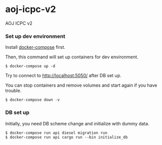 # aoj-icpc-v2
AOJ ICPC v2

### Set up dev environment
Install [docker-compose](https://docs.docker.com/compose/install/) first.

Then, this command will set up containers for dev environment.
```
$ docker-compose up -d
```
Try to connect to [http://localhost:5050/](http://localhost:5050/) after DB set up.

You can stop containers and remove volumes and start again if you have trouble.
```
$ docker-compose down -v
```

### DB set up
Initially, you need DB scheme change and initialize with dummy data.
```
$ docker-compose run api diesel migration run
$ docker-compose run api cargo run --bin initialize_db
```
